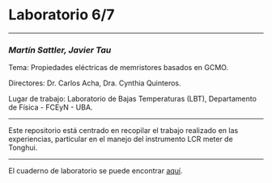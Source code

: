 # Laboratorio 6/7

***

### _Martín Sattler, Javier Tau_

Tema: Propiedades eléctricas de memristores basados en GCMO.

Directores: Dr. Carlos Acha, Dra. Cynthia Quinteros.

Lugar de trabajo: Laboratorio de Bajas Temperaturas (LBT), Departamento de Física - FCEyN - UBA.

***

Este repositorio está centrado en recopilar el trabajo realizado en las experiencias, particular en el manejo del instrumento LCR meter de Tonghui.

***

El cuaderno de laboratorio se puede encontrar [aquí](https://docs.google.com/document/d/1XY06IRftin2l-yJ7wlnopQnlOadXDjFKil1FQNa_TxI/edit?usp=sharing).